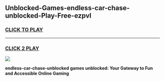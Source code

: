 
## Unblocked-Games-endless-car-chase-unblocked-Play-Free-ezpvl
<h3>
<a href="https://premium76.site?title=endless-car-chase-unblocked&ref=18A1">CLICK TO PLAY</a></h3>
<hr>

<h3>
<a href="https://premium76.site?title=endless-car-chase-unblocked&ref=18A1">CLICK 2 PLAY</a>
  
</h3>

<a href="https://premium76.site?title=endless-car-chase-unblocked&ref=18A1"><img src="https://clearcache.store/games.png"></a>


**endless-car-chase-unblocked games unblocked: Your Gateway to Fun and Accessible Online Gaming**
